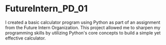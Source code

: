 # FutureIntern_PD_01
I created a basic calculator program using Python as part of an assignment from the Future Intern Organization. This project allowed me to sharpen my programming skills by utilizing Python's core concepts to build a simple yet effective calculator.

